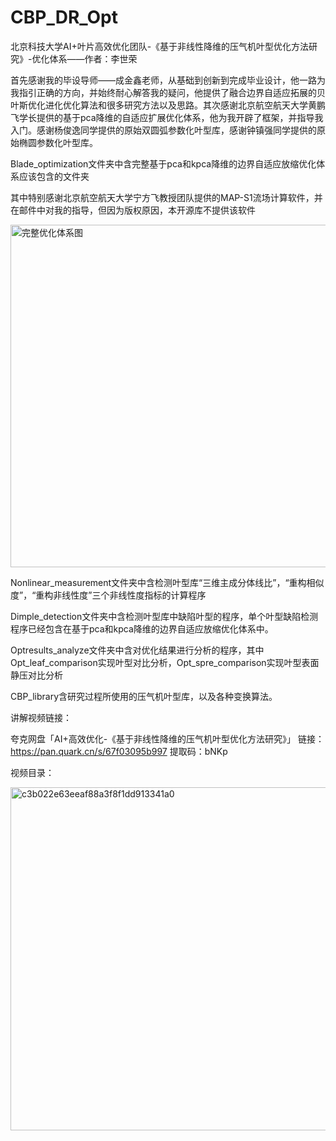 # CBP_DR_Opt
北京科技大学AI+叶片高效优化团队-《基于非线性降维的压气机叶型优化方法研究》-优化体系——作者：李世荣

首先感谢我的毕设导师——成金鑫老师，从基础到创新到完成毕业设计，他一路为我指引正确的方向，并始终耐心解答我的疑问，他提供了融合边界自适应拓展的贝叶斯优化进化优化算法和很多研究方法以及思路。其次感谢北京航空航天大学黄鹏飞学长提供的基于pca降维的自适应扩展优化体系，他为我开辟了框架，并指导我入门。感谢杨俊逸同学提供的原始双圆弧参数化叶型库，感谢钟镇强同学提供的原始椭圆参数化叶型库。

Blade_optimization文件夹中含完整基于pca和kpca降维的边界自适应放缩优化体系应该包含的文件夹

其中特别感谢北京航空航天大学宁方飞教授团队提供的MAP-S1流场计算软件，并在邮件中对我的指导，但因为版权原因，本开源库不提供该软件

<img width="548" alt="完整优化体系图" src="https://github.com/user-attachments/assets/a627de68-4a94-470e-b380-fc2307786457" />

Nonlinear_measurement文件夹中含检测叶型库“三维主成分体线比”，“重构相似度”，“重构非线性度”三个非线性度指标的计算程序

Dimple_detection文件夹中含检测叶型库中缺陷叶型的程序，单个叶型缺陷检测程序已经包含在基于pca和kpca降维的边界自适应放缩优化体系中。

Optresults_analyze文件夹中含对优化结果进行分析的程序，其中Opt_leaf_comparison实现叶型对比分析，Opt_spre_comparison实现叶型表面静压对比分析

CBP_library含研究过程所使用的压气机叶型库，以及各种变换算法。

讲解视频链接：

夸克网盘「AI+高效优化-《基于非线性降维的压气机叶型优化方法研究》」
链接：https://pan.quark.cn/s/67f03095b997
提取码：bNKp

视频目录：

<img width="549" alt="c3b022e63eeaf88a3f8f1dd913341a0" src="https://github.com/user-attachments/assets/a3936845-f0e9-463d-89cb-d0f4ec5345a1" />

